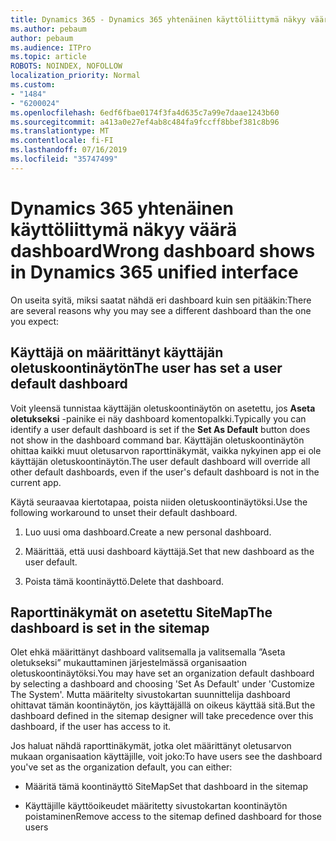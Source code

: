 ```yaml
---
title: Dynamics 365 - Dynamics 365 yhtenäinen käyttöliittymä näkyy väärä Dashboard
ms.author: pebaum
author: pebaum
ms.audience: ITPro
ms.topic: article
ROBOTS: NOINDEX, NOFOLLOW
localization_priority: Normal
ms.custom:
- "1484"
- "6200024"
ms.openlocfilehash: 6edf6fbae0174f3fa4d635c7a99e7daae1243b60
ms.sourcegitcommit: a413a0e27ef4ab8c484fa9fccff8bbef381c8b96
ms.translationtype: MT
ms.contentlocale: fi-FI
ms.lasthandoff: 07/16/2019
ms.locfileid: "35747499"
---
```

# <a name="wrong-dashboard-shows-in-dynamics-365-unified-interface"></a><span data-ttu-id="90235-102">Dynamics 365 yhtenäinen käyttöliittymä näkyy väärä dashboard</span><span class="sxs-lookup"><span data-stu-id="90235-102">Wrong dashboard shows in Dynamics 365 unified interface</span></span>

<span data-ttu-id="90235-103">On useita syitä, miksi saatat nähdä eri dashboard kuin sen pitääkin:</span><span class="sxs-lookup"><span data-stu-id="90235-103">There are several reasons why you may see a different dashboard than the one you expect:</span></span>

## <a name="the-user-has-set-a-user-default-dashboard"></a><span data-ttu-id="90235-104">Käyttäjä on määrittänyt käyttäjän oletuskoontinäytön</span><span class="sxs-lookup"><span data-stu-id="90235-104">The user has set a user default dashboard</span></span> 

<span data-ttu-id="90235-105">Voit yleensä tunnistaa käyttäjän oletuskoontinäytön on asetettu, jos **Aseta oletukseksi** -painike ei näy dashboard komentopalkki.</span><span class="sxs-lookup"><span data-stu-id="90235-105">Typically you can identify a user default dashboard is set if the **Set As Default** button does not show in the dashboard command bar.</span></span> <span data-ttu-id="90235-106">Käyttäjän oletuskoontinäytön ohittaa kaikki muut oletusarvon raporttinäkymät, vaikka nykyinen app ei ole käyttäjän oletuskoontinäytön.</span><span class="sxs-lookup"><span data-stu-id="90235-106">The user default dashboard will override all other default dashboards, even if the user's default dashboard is not in the current app.</span></span>

<span data-ttu-id="90235-107">Käytä seuraavaa kiertotapaa, poista niiden oletuskoontinäytöksi.</span><span class="sxs-lookup"><span data-stu-id="90235-107">Use the following workaround to unset their default dashboard.</span></span>

1. <span data-ttu-id="90235-108">Luo uusi oma dashboard.</span><span class="sxs-lookup"><span data-stu-id="90235-108">Create a new personal dashboard.</span></span>

2. <span data-ttu-id="90235-109">Määrittää, että uusi dashboard käyttäjä.</span><span class="sxs-lookup"><span data-stu-id="90235-109">Set that new dashboard as the user default.</span></span>

3. <span data-ttu-id="90235-110">Poista tämä koontinäyttö.</span><span class="sxs-lookup"><span data-stu-id="90235-110">Delete that dashboard.</span></span>

## <a name="the-dashboard-is-set-in-the-sitemap"></a><span data-ttu-id="90235-111">Raporttinäkymät on asetettu SiteMap</span><span class="sxs-lookup"><span data-stu-id="90235-111">The dashboard is set in the sitemap</span></span>

<span data-ttu-id="90235-112">Olet ehkä määrittänyt dashboard valitsemalla ja valitsemalla ”Aseta oletukseksi” mukauttaminen järjestelmässä organisaation oletuskoontinäytöksi.</span><span class="sxs-lookup"><span data-stu-id="90235-112">You may have set an organization default dashboard by selecting a dashboard and choosing 'Set As Default' under 'Customize The System'.</span></span> <span data-ttu-id="90235-113">Mutta määritelty sivustokartan suunnittelija dashboard ohittavat tämän koontinäytön, jos käyttäjällä on oikeus käyttää sitä.</span><span class="sxs-lookup"><span data-stu-id="90235-113">But the dashboard defined in the sitemap designer will take precedence over this dashboard, if the user has access to it.</span></span>

<span data-ttu-id="90235-114">Jos haluat nähdä raporttinäkymät, jotka olet määrittänyt oletusarvon mukaan organisaation käyttäjille, voit joko:</span><span class="sxs-lookup"><span data-stu-id="90235-114">To have users see the dashboard you've set as the organization default, you can either:</span></span>

* <span data-ttu-id="90235-115">Määritä tämä koontinäyttö SiteMap</span><span class="sxs-lookup"><span data-stu-id="90235-115">Set that dashboard in the sitemap</span></span>

* <span data-ttu-id="90235-116">Käyttäjille käyttöoikeudet määritetty sivustokartan koontinäytön poistaminen</span><span class="sxs-lookup"><span data-stu-id="90235-116">Remove access to the sitemap defined dashboard for those users</span></span>
